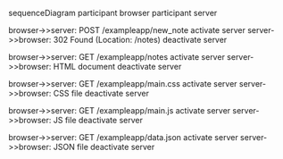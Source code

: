 sequenceDiagram
    participant browser
    participant server

browser->>server: POST /exampleapp/new_note
activate server
server->>browser: 302 Found (Location: /notes)
deactivate server

browser->>server: GET /exampleapp/notes
activate server
server->>browser: HTML document
deactivate server

browser->>server: GET /exampleapp/main.css
activate server
server->>browser: CSS file
deactivate server

browser->>server: GET /exampleapp/main.js
activate server
server->>browser: JS file
deactivate server

browser->>server: GET /exampleapp/data.json
activate server
server->>browser: JSON file
deactivate server
